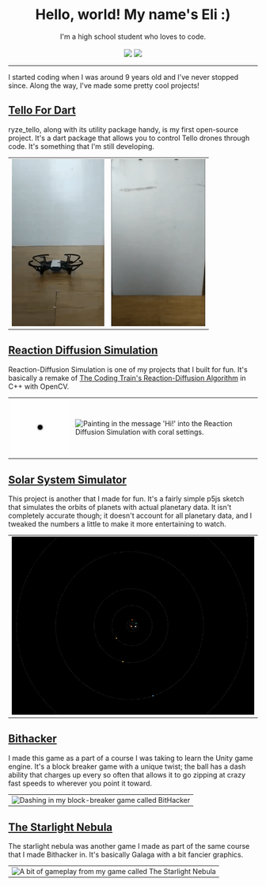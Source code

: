 <h1 align="center">
   Hello, world! My name's Eli :)
</h1>

<p align="center">
  I'm a high school student who loves to code. <br><br>
  <a href="https://open.spotify.com/playlist/2G9ssGShOtW51r0uAiIQ6n"><img src="https://img.shields.io/badge/spotify-%231ED760.svg?&style=for-the-badge&logo=spotify&logoColor=white" /></a>
  <a href="https://steamcommunity.com/id/eliaxelang007"><img src="https://img.shields.io/badge/Steam-%23000000.svg?&style=for-the-badge&logo=steam&logoColor=white" /></a>
</p>

</p>

<hr>

I started coding when I was around 9 years old and I've never stopped since. Along the way, I've made some pretty cool projects!

## [Tello For Dart](https://github.com/eliaxelang007/Tello-Dart)

ryze_tello, along with its utility package handy, is my first open-source project. It's a dart package that allows you to control Tello drones through code. It's something that I'm still developing.

<table>
  <tr>
    <td><img src="https://github.com/eliaxelang007/Tello-Dart/blob/master/images/tello_takeoff.gif" alt="A Tello drone taking off"/></td>
    <td><img src="https://github.com/eliaxelang007/Tello-Dart/blob/master/images/tello_flip.gif" alt="A Tello drone doing a flip"/></td>
  </tr>
</table>

## [Reaction Diffusion Simulation](https://gist.github.com/eliaxelang007/56605b6d0338d77d79dca658efe55b38)

Reaction-Diffusion Simulation is one of my projects that I built for fun. It's basically a remake of [The Coding Train's Reaction-Diffusion Algorithm](https://www.youtube.com/watch?v=BV9ny785UNc) in C++ with OpenCV.

<table>
  <tr>
    <td><img src="static/corals.gif" alt="Reaction Diffusion Simulation with coral settings"/></td>
    <td><img src="static/hi_corals.gif" alt="Painting in the message 'Hi!' into the Reaction Diffusion Simulation with coral settings."/></td>
  </tr>
</table>

## [Solar System Simulator](https://editor.p5js.org/eliaxelang007/sketches/b3U4nW7fS)

This project is another that I made for fun. It's a fairly simple p5js sketch that simulates the orbits of planets with actual planetary data. It isn't completely accurate though; it doesn't account for all planetary data, and I tweaked the numbers a little to make it more entertaining to watch.

<table>
  <tr>
    <td><img src="static/solar_system_simulator.gif" alt="A demo of my Solar System Simulator."/></td>
  </tr>
</table>

## [Bithacker](https://sharemygame.com/@eliaxelang007/bithacker)

I made this game as a part of a course I was taking to learn the Unity game engine. It's a block breaker game with a unique twist; the ball has a dash ability that charges up every so often that allows it to go zipping at crazy fast speeds to wherever you point it toward.

<table>
  <tr>
    <td><img src="static/bithacker_dash.gif" alt="Dashing in my block-breaker game called BitHacker"/></td>
  </tr>
</table>

## [The Starlight Nebula](https://sharemygame.com/@eliaxelang007/the-starlight-nebula)

The starlight nebula was another game I made as part of the same course that I made Bithacker in. It's basically Galaga with a bit fancier graphics.

<table>
  <tr>
    <td><img src="static/starlight_nebula.gif" alt="A bit of gameplay from my game called The Starlight Nebula" height="600px"/></td>
  </tr>
</table>
